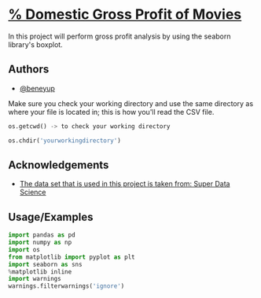 #  [% Domestic Gross Profit of Movies](https://github.com/beneyup/Python-Portfolio-Projects/tree/master-branch1)

In this project will perform gross profit analysis by using the seaborn library's boxplot.
## Authors

- [@beneyup](https://www.github.com/beneyup)



Make sure you check your working directory and use the same directory as where your file is located in; this is how you'll read the CSV file.
```python
os.getcwd() -> to check your working directory

os.chdir('yourworkingdirectory')

```


## Acknowledgements

 - [The data set that is used in this project is taken from: Super Data Science](https://www.superdatascience.com)



## Usage/Examples

```python
import pandas as pd
import numpy as np
import os
from matplotlib import pyplot as plt
import seaborn as sns
%matplotlib inline
import warnings
warnings.filterwarnings('ignore')

```

